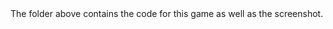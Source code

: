 <html>

<body>
The folder above contains the code for this game as well as the screenshot. 
</body>

</html>
